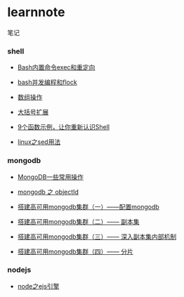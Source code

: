 # learnnote
笔记
### shell
* <p><a href="https://github.com/zouliuyun/learnnote/blob/master/Bash内置命令exec和重定向.md">Bash内置命令exec和重定向</a></p>
* <p><a href="https://github.com/zouliuyun/learnnote/blob/master/bash并发编程和flock.md">bash并发编程和flock</a></p>
* <p><a href="https://github.com/zouliuyun/learnnote/blob/master/数组操作.md">数组操作</a></p>
* <p><a href="https://github.com/zouliuyun/learnnote/blob/master/大括号扩展.md">大括号扩展</a></p>
* <p><a href="http://www.yunweipai.com/archives/8485.html">9个函数示例，让你重新认识Shell</a></p>
* <p><a href="https://github.com/zouliuyun/learnnote/blob/master/linux之sed用法.md">linux之sed用法</a></p>

### mongodb
* <p><a href="http://www.cnblogs.com/cswuyg/p/4595799.html">MongoDB一些常用操作</a></p>
* <p><a href="https://github.com/zouliuyun/learnnote/blob/master/mongodb%20%E4%B9%8B%20objectId.md">mongodb 之 objectId</a></p>
* <p><a href="http://www.lanceyan.com/tech/mongodb/mongodb_cluster_1.html">搭建高可用mongodb集群（一）——配置mongodb</a></p>
* <p><a href="http://www.lanceyan.com/tech/mongodb/mongodb_repset1.html">搭建高可用mongodb集群（二）—— 副本集</a></p>
* <p><a href="http://www.lanceyan.com/tech/mongodb_repset2.html">搭建高可用mongodb集群（三）—— 深入副本集内部机制</a></p>
* <p><a href="http://www.lanceyan.com/tech/arch/mongodb_shard1.html">搭建高可用mongodb集群（四）—— 分片</a></p>

### nodejs
* <p><a href="https://github.com/zouliuyun/learnnote/blob/master/node之ejs引擎.md">node之ejs引擎</a></p>
